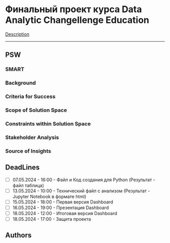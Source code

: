 # Финальный проект курса Data Analytic Changellenge Education 

[Description](https://docs.google.com/document/d/1CmMa3FejgLmPo8V8Q-R8sdEVa1FoyyMi/edit)

---
## PSW
### SMART

### Background

### Criteria for Success

### Scope of Solution Space

### Constraints within Solution Space

### Stakeholder Analysis

### Source of Insights

## DeadLines
- [ ] 07.05.2024 - 16:00 - Файл и Код создания для Python (Результат - файл таблица)
- [ ] 13.05.2024 - 10:00 - Технический файл с анализом (Результат - Jupyter Notebook в формате html)
- [ ] 15.05.2024 - 18:00 - Первая версия Dashboard
- [ ] 16.05.2024 - 19:00 - Презентация Dashboard
- [ ] 18.05.2024 - 12:00 - Итоговая версия Dashboard
- [ ] 18.05.2024 - 17:00 - Защита проекта

## Authors

